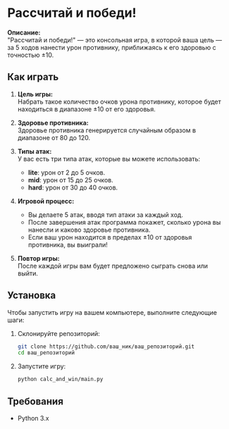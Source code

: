 # Рассчитай и победи!

**Описание:**  
"Рассчитай и победи!" — это консольная игра, в которой ваша цель — за 5 ходов нанести урон противнику, приближаясь к его здоровью с точностью ±10. 

## Как играть

1. **Цель игры:**  
   Набрать такое количество очков урона противнику, которое будет находиться в диапазоне ±10 от его здоровья.

2. **Здоровье противника:**  
   Здоровье противника генерируется случайным образом в диапазоне от 80 до 120.

3. **Типы атак:**  
   У вас есть три типа атак, которые вы можете использовать:
   - **lite**: урон от 2 до 5 очков.
   - **mid**: урон от 15 до 25 очков.
   - **hard**: урон от 30 до 40 очков.

4. **Игровой процесс:**  
   - Вы делаете 5 атак, вводя тип атаки за каждый ход.
   - После завершения атак программа покажет, сколько урона вы нанесли и каково здоровье противника.
   - Если ваш урон находится в пределах ±10 от здоровья противника, вы выиграли!

5. **Повтор игры:**  
   После каждой игры вам будет предложено сыграть снова или выйти.

## Установка

Чтобы запустить игру на вашем компьютере, выполните следующие шаги:

1. Склонируйте репозиторий:
   ```bash
   git clone https://github.com/ваш_ник/ваш_репозиторий.git
   cd ваш_репозиторий
   ```

2. Запустите игру:
   ```bash
   python calc_and_win/main.py
   ```

## Требования
   - Python 3.x
